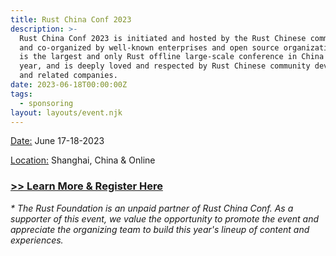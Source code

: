 ```yaml
---
title: Rust China Conf 2023
description: >-
  ​Rust China Conf 2023 is initiated and hosted by the Rust Chinese community,
  and co-organized by well-known enterprises and open source organizations. It
  is the largest and only Rust offline large-scale conference in China this
  year, and is deeply loved and respected by Rust Chinese community developers
  and related companies.
date: 2023-06-18T00:00:00Z
tags:
  - sponsoring
layout: layouts/event.njk
---
```

<u>Date:</u> June 17-18-2023

<u>Location:</u> Shanghai, China & Online

### <a target="_blank" href="https://rustcc.cn/2023rustchinaconf/">&gt;&gt; Learn More &amp; Register Here</a>



*\* The Rust Foundation is an unpaid partner of Rust China Conf. As a supporter of this event, we value the opportunity to promote the event and appreciate the organizing team to build this year's lineup of content and experiences.&nbsp;*